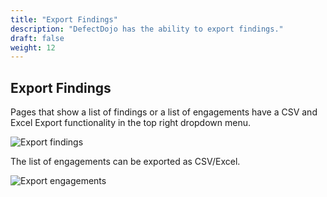 ```yaml
---
title: "Export Findings"
description: "DefectDojo has the ability to export findings."
draft: false
weight: 12
---
```


## Export Findings

Pages that show a list of findings or a list of engagements have a CSV and Excel Export functionality in the top right dropdown menu.

![Export findings](images/export_1.png)

The list of engagements can be exported as CSV/Excel.

![Export engagements](images/export_2.png)
